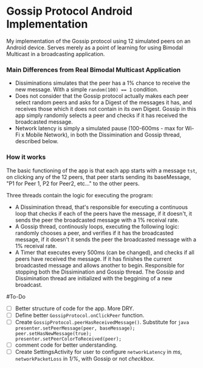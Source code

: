 # Gossip Protocol Android Implementation
My implementation of the Gossip protocol using 12 simulated peers on an Android device. Serves merely as a point of learning for using Bimodal Multicast in a broadcasting application.


### Main Differences from Real Bimodal Multicast Application
- Dissiminations simulates that the peer has a 1% chance to receive the new message. With a simple `random(100) == 1` condition.
- Does not consider that the Gossip protocol actually makes each peer select random peers and asks for a Digest of the messages it has, and receives those which it does not contain in its own Digest. Gossip in this app simply randomly selects a peer and checks if it has received the broadcasted message.
- Network latency is simply a simulated pause (100-600ms - max for Wi-Fi x Mobile Network), in both the Dissimination and Gossip thread, described below.

### How it works

The basic functioning of the app is that each app starts with a message `tst`, on clicking any of the 12 peers, that peer starts sending its baseMessage, "P1 for Peer 1, P2 for Peer2, etc..." to the other peers. 

Three threads contain the logic for executing the program:
 - A Dissimination thread, that's responsible for executing a continuous loop that checks if each of the peers have the message, if it doesn't, it sends the peer the broadcasted message with a 1% receival rate.
 - A Gossip thread, continously loops, executing the following logic: randomly chooses a peer, and verifies if it has the broadcasted message, if it doesn't it sends the peer the broadcasted message with a 1% receival rate.
 - A Timer that executes every 500ms (can be changed), and checks if all peers have received the message. If it has finishes the current broadcasted message and allows another to begin. Responsible for stopping both the Dissimination and Gossip thread.
The Gossip and Dissimination thread are initialized with the beggining of a new broadcast.

#To-Do
- [ ] Better structure of code for the app. More DRY.
- [ ] Define better `GossipProtocol.onClickPeer` function.
- [ ] Create `GossipProtocol.peerHasReceivedMessage()`. Substitute for ```java presenter.setPeerMessage(peer, baseMessage); peer.setHasNewMessage(true); presenter.setPeerColorToReceived(peer); ```
- [ ] comment code for better understanding.
- [ ] Create SettingsActivity for user to configure `networkLatency` in _ms_, `networkPacketLoss` in _1/%_, with Gossip or not _checkbox_.
